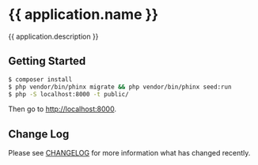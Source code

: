 # {{ application.name }}

{{ application.description }}

## Getting Started

``` bash
$ composer install
$ php vendor/bin/phinx migrate && php vendor/bin/phinx seed:run
$ php -S localhost:8000 -t public/
```

Then go to [http://localhost:8000](http://localhost:8000).

## Change Log

Please see [CHANGELOG](CHANGELOG.md) for more information what has changed recently.
